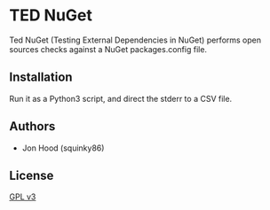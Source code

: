 # TED NuGet

Ted NuGet (Testing External Dependencies in NuGet) performs open sources checks against a NuGet packages.config file.

## Installation

Run it as a Python3 script, and direct the stderr to a CSV file.

## Authors

* Jon Hood (squinky86)

## License

[GPL v3](https://www.gnu.org/licenses/gpl-3.0.en.html)
